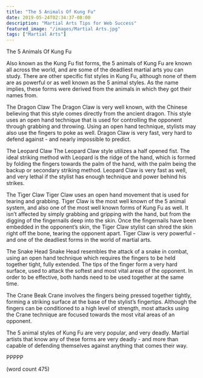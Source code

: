 ```yaml
---
title: "The 5 Animals Of Kung Fu"
date: 2019-05-24T02:34:37-08:00
description: "Martial Arts Tips for Web Success"
featured_image: "/images/Martial Arts.jpg"
tags: ["Martial Arts"]
---
```


The 5 Animals Of Kung Fu

Also known as the Kung Fu fist forms, the 5 animals of Kung Fu are known all across the world, and are some of the deadliest martial arts you can study.  There are other specific fist styles in Kung Fu, although none of them are as powerful or as well known as the 5 animal styles.  As the name implies, these forms were derived from the animals in which they got their names from.

The Dragon Claw
The Dragon Claw is very well known, with the Chinese believing that this style comes directly from the ancient dragon.  This style uses an open hand technique that is used for controlling the opponent through grabbing and throwing.  Using an open hand technique, stylists may also use the fingers to poke as well.  Dragon Claw is very fast, very hard to defend against - and nearly impossible to predict.

The Leopard Claw
The Leopard Claw style utilizes a half opened fist.  The ideal striking method with Leopard is the ridge of the hand, which is formed by folding the fingers towards the palm of the hand, with the palm being the backup or secondary striking method.  Leopard Claw is very fast as well, and very lethal if the stylist has enough technique and power behind his strikes.

The Tiger Claw
Tiger Claw uses an open hand movement that is used for tearing and grabbing.  Tiger Claw is the most well known of the 5 animal system, and also one of the most well known forms of Kung Fu as well.  It isn’t affected by simply grabbing and gripping with the hand, but from the digging of the fingernails deep into the skin.  Once the fingernails have been embedded in the opponent’s skin, the Tiger Claw stylist can shred the skin right off the bone, tearing the opponent apart.  Tiger Claw is very powerful - and one of the deadliest forms in the world of martial arts.

The Snake Head
Snake Head resembles the attack of a snake in combat, using an open hand technique which requires the fingers to be held together tight, fully extended.  The tips of the finger form a very hard surface, used to attack the softest and most vital areas of the opponent.  In order to be effective, both hands need to be used together at the same time.

The Crane Beak
Crane involves the fingers being pressed together tightly, forming a striking surface at the base of the stylist’s fingertips.  Although the fingers can be conditioned to a high level of strength, most attacks using the Crane technique are focused towards the most vital areas of an opponent.

The 5 animal styles of Kung Fu are very popular, and very deadly.  Martial artists that know any of these forms are very deadly - and more than capable of defending themselves against anything that comes their way.

PPPPP

(word count 475)
